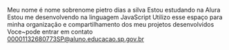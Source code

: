 Meu nome é nome sobrenome
pietro dias a silva
Estou estudando na Alura
Estou me desenvolvendo na linguagem JavaScript
Utilizo esse espaço para minha organização e compartilhamento dos meu projetos desenvolvidos
Voce~pode entrar em contato
00001132680773SP@aluno.educacao.sp.gov.br
